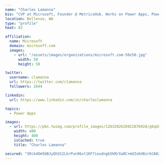 ```yaml
---
name: "Charles Lamanna"
bio: "CVP at Microsoft, Founder @ MetricsHub. Works on Power Apps, Power Automate, Power Virtual Agent, Common Data Service and Dynamics 365."
location: Bellevue, WA
type: "profile"
heat: 82

affiliation:
  name: Microsoft
  domain: microsoft.com
  images:
    - url: "/assets/images/organizations/microsoft.com-50x50.jpg"
      width: 50
      height: 50

twitter:
  username: clamanna
  url: https://twitter.com/clamanna
  followers: 2644

linkedin:
  url: https://www.linkedin.com/in/charleslamanna

topics:
  - Power Apps

images:
  - url: https://pbs.twimg.com/profile_images/1263202626922876928/g6qGbHZ-_400x400.jpg
    width: 400
    height: 400
    isCached: true
    title: "Charles Lamanna"

secured: "SRck4Om5bBJyQhSS2LbrPun96xt1KF7ioudngb5kM/Xa0C+mUZxKd8zrHJA0ZcSKoi8epPYtRX+AJ+IAeFRZUanfyr9ToAlmD2ZTsde7ArPFEdZhTn4wCpgf8b7GUmcjo6H8f1BIwITswm0XaSgYxcHAlWcve63X2BWcK3MZJGut4Y6qSoAh2oN6owoVlEY7rZyKIa/i++Q2qh7bdS6KlmBluEKwQCIQMQ3UUYLpg9vrVHu5ENrRW6fGw7uuTiR1N2kUJnvc5dRhZDLLACLTJiQhwrk5Z2MgoN7b+EiAJ1swpZzJLLgu3pfUvY4SxeqXfQxE2hyrWg/PkpbofHQQgrneINQre5KPo++IUyHJn/1pH8lepdjeV3N+pqzOUJfuCbaKTtmlkO826qDVHtsbwy/2Icvc1eDaUGw8Sehm8r0=;k9+vjO3ztzE27gaxwzxA2g=="
---
```


